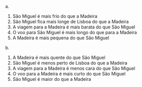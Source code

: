 a.
  1. São Miguel é mais frio do que a Madeira
  2. São Miguel fica mais longe de Lisboa do que a Madeira
  3. A viagem para a Madeira é mais barata do que São Miguel
  4. O voo para São Miguel é mais longo do que para a Madeira
  5. A Madeira é mais pequena do que São Miguel

b.
  1. A Madeira é mais quente do que São Miguel
  2. São Miguel é menos perto de Lisboa do que a Madeira
  3. A viagem para a Madeira é menos cara do que São Miguel
  4. O voo para a Madeira é mais curto do que São Miguel
  5. São Miguel é maior do que a Madeira